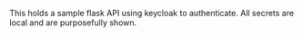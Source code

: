 This holds a sample flask API using keycloak to authenticate.
All secrets are local and are purposefully shown.